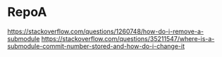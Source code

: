 # RepoA

https://stackoverflow.com/questions/1260748/how-do-i-remove-a-submodule
https://stackoverflow.com/questions/35211547/where-is-a-submodule-commit-number-stored-and-how-do-i-change-it

